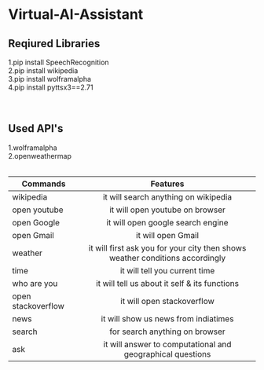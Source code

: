 # Virtual-AI-Assistant

## Reqiured Libraries
1.pip install SpeechRecognition <br>
2.pip install wikipedia <br>
3.pip install wolframalpha <br>
4.pip install pyttsx3==2.71 <br>
<br><br>

## Used API's
1.wolframalpha<br>
2.openweathermap
<br><br>

 

| Commands       | Features     |
| ------------- |:-------------:| 
| wikipedia     | it will search anything on wikipedia |
| open youtube    | it will open youtube on browser     |   
| open Google | it will open google search engine      |    
|open Gmail  |it will open Gmail|
|weather|it will first ask you for your city then shows weather conditions accordingly|
|time|it will tell you current time|
|who are you|it will tell us about it self & its functions|
|open stackoverflow|it will open stackoverflow |
|news|it will show us news from indiatimes|
|search|for search anything on browser|
|ask|it will answer to computational and geographical questions|
